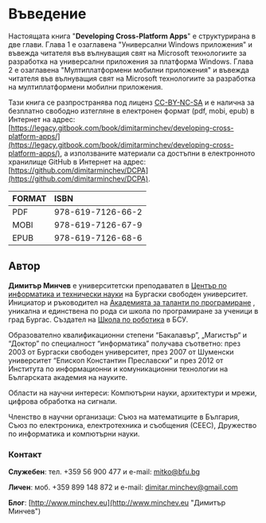 # Въведение

Настоящата книга "**Developing Cross-Platform Apps**" е структурирана в две глави. Глава 1 е озаглавена "Универсални Windows приложения" и въвежда читателя във вълнуващия свят на Microsoft технологиите за разработка на универсални приложения за платформа Windows. Глава 2 е озаглавена "Mултиплатформени мобилни приложения" и въвежда читателя във вълнуващия свят на Microsoft технологиите за разработка на мултиплатформени мобилни приложения.

Тази книга се разпространява под лиценз [CC-BY-NC-SA](https://creativecommons.org/licenses/by-nc-sa/4.0/ "CC-BY-NC-SA") и е налична за безплатно свободно изтегляне в електронен формат \(pdf, mobi, epub\) в Интернет на адрес: [https://legacy.gitbook.com/book/dimitarminchev/developing-cross-platform-apps/](https://legacy.gitbook.com/book/dimitarminchev/developing-cross-platform-apps/), а използваните материали са достъпни в електронното хранилище GitHub в Интернет на адрес: [https://github.com/dimitarminchev/DCPA](https://github.com/dimitarminchev/DCPA).

| FORMAT | ISBN |
| :--- | :--- |
| PDF | 978-619-7126-66-2 |
| MOBI | 978-619-7126-67-9 |
| EPUB | 978-619-7126-68-6 |

## Автор

**Димитър Минчев** е университетски преподавател в [Център по информатика и технически науки](http://www.bfu.bg/bg/tsentar-po-informatika-i-tehnicheski-nauki/akademichen-sastav/personalna-stranitsa-na-prepodavatel?teacher=300) на Бургаски свободен университет. Инициатор и ръководител на [Академията за таланти по програмиране](http://atp.bfu.bg/) , уникална и единствена по рода си школа по програмиране за ученици в град Бургас. Създател на [Школа по роботика](http://robots.bfu.bg/) в БСУ.

Образователно квалификационни степени “Бакалавър”, „Магистър“ и “Доктор” по специалност “информатика” получава съответно: през 2003 от Бургаски свободен университет, през 2007 от Шуменски университет “Епископ Константин Преславски” и през 2012 от Института по информационни и комуникационни технологии на Българската академия на науките.

Области на научни интереси: Компютърни науки, архитектури и мрежи, цифрова обработка на сигнали.

Членство в научни организаци: Съюз на математиците в България, Съюз по електроника, електротехника и съобщения \(СЕЕС\), Дружество по информатика и компютърни науки.

### Контакт

**Служебен**: тел. +359 56 900 477 и e-mail: [mitko@bfu.bg](http://www.minchev.eu/about/mitko@bfu.bg)

**Личен**: моб. +359 899 148 872 и e-mail: [dimitar.minchev@gmail.com](mailto:dimitar.minchev@gmail.com)

**Блог**: [http://www.minchev.eu](http://www.minchev.eu "Димитър Минчев")

